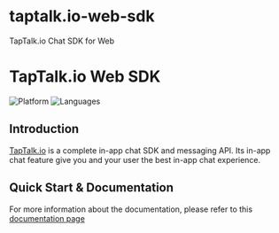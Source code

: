# taptalk.io-web-sdk
TapTalk.io Chat SDK for Web

# TapTalk.io Web SDK
![Platform](https://img.shields.io/badge/platform-web-orange.svg)
![Languages](https://img.shields.io/badge/language-javascript-orange)

## Introduction
[TapTalk.io](https://taptalk.io) is a complete in-app chat SDK and messaging API. Its in-app chat feature give you and your user the best in-app chat experience.

## Quick Start & Documentation
For more information about the documentation, please refer to this [documentation page](https://docs.taptalk.io/powertalk-chat-sdk-documentation/powertalk-javascript-sdk/)


